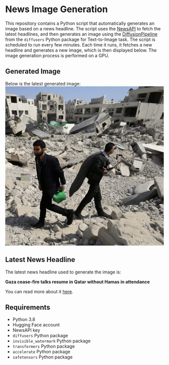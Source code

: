 # News Image Generation
This repository contains a Python script that automatically generates an image based on a news headline. The script uses the [NewsAPI](https://newsapi.org/) to fetch the latest headlines, and then generates an image using the [DiffusionPipeline](https://github.com/huggingface/diffusers) from the `diffusers` Python package for Text-to-Image task.
The script is scheduled to run every few minutes. Each time it runs, it fetches a new headline and generates a new image, which is then displayed below. The image generation process is performed on a GPU.

## Generated Image
Below is the latest generated image:
![Generated Image](image.png)

## Latest News Headline
The latest news headline used to generate the image is:

**Gaza cease-fire talks resume in Qatar without Hamas in attendance**

You can read more about it [here](https://news.google.com/rss/articles/CBMikAFBVV95cUxOdHBleXlLWGxvUlh6ZENNTzIzSGhvZ3FGSFJTazJaQndXQnJXYmFYUm9kYldiOGFoSi12cmZTZVRXaTJlY3BkbU5uLVdTR1F1dVo1bzlwUkpFMGxESWo1TXBqd2V4dE1rVUFFdzNvWDNKVGNOVjl3RnVObW9fQ0tPRUxtQk5aZlhlT2Y4UVQxM2k?oc=5).

## Requirements
- Python 3.8
- Hugging Face account
- NewsAPI key
- `diffusers` Python package
- `invisible_watermark` Python package
- `transformers` Python package
- `accelerate` Python package
- `safetensors` Python package
